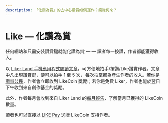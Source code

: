 ```yaml
---
description: 「化讚為賞」的去中心讚賞如何運作？錢從何來？
---
```


# Like — 化讚為賞

任何網站和只需安裝讚賞鍵就能化讚為賞 — — 讀者每一按讚，作者都能獲得收入。

以 [Liker Land 手機應用程式閱讀文章](https://docs.like.co/v/zh/user-guide/reader/download)，可方便地拍手/按讚/Like讚賞作者。文章中凡出現[讚賞鍵](https://docs.like.co/v/zh/user-guide/creator/likecoin-button)，便可以拍手 1 至 5 次，每次拍掌都為產生作者的收入。若你是[讚賞公民](https://docs.like.co/v/zh/user-guide/civic-liker)，作者會立即收到 LikeCoin 奬勵；若你是免費 Liker，作者也能於翌日下午收到來自創作基金的奬勵。

此外，作者每月會收到來自 Liker Land 的[每月報告](https://docs.like.co/v/zh/user-guide/creator/monthly-report)，了解當月已獲得的 LikeCoin 數量。

讀者也可以直接以 [LIKE Pay](https://docs.like.co/v/zh/user-guide/likecoin-token/like-pay) 送贈 LikeCoin 支持作者。

